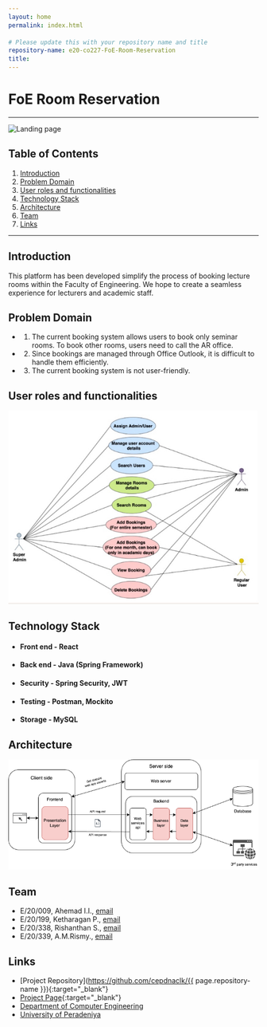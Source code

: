 ```yaml
---
layout: home
permalink: index.html

# Please update this with your repository name and title
repository-name: e20-co227-FoE-Room-Reservation
title:
---
```


[comment]: # "This is the standard layout for the project, but you can clean this and use your own template"

# FoE Room Reservation

---

![Landing page](./images/Screenshot%202024-12-01%20at%202.32.58%E2%80%AFPM.png)

 
## Table of Contents
1. [Introduction](#introduction)
2. [Problem Domain](#problem-domain)
3. [User roles and functionalities](#User-roles-and-functionalities)
4. [Technology Stack](#technology-stack)
5. [Architecture](#architecture)
6. [Team](#team)
7. [Links](#links)

---

## Introduction

This platform has been developed simplify the process of booking lecture rooms within the Faculty of Engineering. We hope to create a seamless experience for lecturers and academic staff.


## Problem Domain
- 1. The current booking system allows users to book only seminar rooms. To book other rooms, users need to call the AR office.
- 2. Since bookings are managed through Office Outlook, it is difficult to handle them efficiently.
- 3. The current booking system is not user-friendly.

## User roles and functionalities

![User functionalities](./images/IMG_3493.jpg)




## Technology Stack
- #### Front end  - React
- #### Back end - Java (Spring Framework)
- #### Security - Spring Security, JWT
- #### Testing - Postman, Mockito
- #### Storage - MySQL

  

## Architecture

![Control Flow](./images/Architecture.png)




## Team
-  E/20/009, Ahemad I.I., [email](e20009@eng.pdn.ac.lk)
-  E/20/199, Ketharagan P., [email](e20199@eng.pdn.ac.lk)
-  E/20/338, Rishanthan S., [email](e20338@eng.pdn.ac.lk)
-  E/20/339, A.M.Rismy., [email](e20339@eng.pdn.ac.lk)



## Links

- [Project Repository](https://github.com/cepdnaclk/{{ page.repository-name }}){:target="_blank"}
- [Project Page](https://cepdnaclk.github.io/e20-co227-FoE-Room-Reservation){:target="_blank"}
- [Department of Computer Engineering](http://www.ce.pdn.ac.lk/)
- [University of Peradeniya](https://eng.pdn.ac.lk/)


[//]: # (Please refer this to learn more about Markdown syntax)
[//]: # (https://github.com/adam-p/markdown-here/wiki/Markdown-Cheatsheet)
